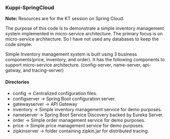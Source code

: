 ### Kuppi-SpringCloud
**Note:** Resources are for the KT session on Spring Cloud.

The purpose of this code is to demonstrate a simple inventory management system implemented in micro-service architecture. The primary focus is on micro-service architecture. So I have not used any databases to keep the code simple.

Simple Inventory management system is built using 3 business components(price, inventory, and order). It has the following components to support micro-service architecture. (config-server, name-server, api-gatway, and tracing-server)

#### Directories
 - config -> Centralized configuration files.
 - configserver -> Spring Boot configuration server.
 - gatewayserver -> API Gateway
 - inventory -> Simple inventory management service for demo purposes.
 - nameserver -> Spring Boot Service Discovery backed by Eureka Server.
 - order -> Simple order management service for demo purposes.
 - price -> Simple price management service for demo purposes.
 - zipkinserver -> folder containing zipkin.jar for distributed tracing.
